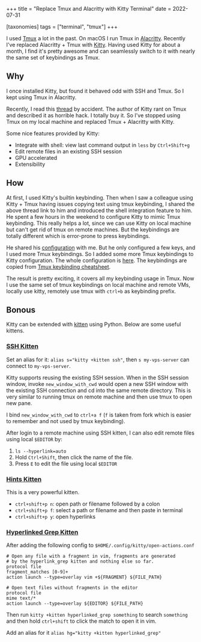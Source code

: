 +++
title = "Replace Tmux and Alacritty with Kitty Terminal"
date = 2022-07-31

[taxonomies]
tags = ["terminal", "tmux"]
+++

I used [Tmux](https://github.com/tmux/tmux/wiki) a lot in the past. On
macOS I run Tmux in
[Alacritty](https://github.com/alacritty/alacritty). Recently I've
replaced Alacritty + Tmux with
[Kitty](https://sw.kovidgoyal.net/kitty/). Having used Kitty for about
a month, I find it's pretty awesome and can seamlessly switch to it
with nearly the same set of keybindings as Tmux.

<!-- more -->

## Why

I once installed Kitty, but found it behaved odd with SSH and Tmux. So
I kept using Tmux in Alacritty.

Recently, I read this
[thread](https://github.com/kovidgoyal/kitty/issues/391#issuecomment-776487537)
by accident. The author of Kitty rant on Tmux and described it as
horrible hack.  I totally buy it. So I've stopped using Tmux on my
local machine and replaced Tmux + Alacritty with Kitty.

Some nice features provided by Kitty:
* Integrate with shell: view last command output in `less` by `Ctrl+Shift+g`
* Edit remote files in an existing SSH session
* GPU accelerated
* Extensibility

## How

At first, I used Kitty's builtin keybinding. Then when I saw a
colleague using Kitty + Tmux having issues copying text using tmux
keybinding, I shared the above thread link to him and introduced the
shell integration feature to him. He spent a few hours in the weekend
to configure Kitty to mimic Tmux keybinding. This really helps a lot,
since we can use Kitty on local machine but can't get rid of tmux on
remote machines. But the keybindings are totally different which is
error-prone to press keybindings.

He shared his
[configuration](https://github.com/charleszheng44/dotfiles/blob/master/kitty/kitty.conf)
with me. But he only configured a few keys, and I used more Tmux
keybindings. So I added some more Tmux keybindings to Kitty
configuration. The whole configuration is
[here](https://github.com/tennix/dotfiles/blob/main/dot_config/kitty/kitty.conf.tmpl). The keybindings are copied from [Tmux
keybinding cheatsheet](https://tmuxcheatsheet.com/).

The result is pretty exciting, it covers all my keybinding usage in
Tmux. Now I use the same set of tmux keybindings on local machine and
remote VMs, locally use kitty, remotely use tmux with `ctrl+b` as
keybinding prefix.

## Bonous

Kitty can be extended with
[kitten](https://sw.kovidgoyal.net/kitty/kittens_intro/#kittens) using
Python. Below are some useful kittens.

### [SSH Kitten](https://sw.kovidgoyal.net/kitty/kittens/ssh/)

Set an alias for it: `alias s="kitty +kitten ssh"`, then `s
my-vps-server` can connect to `my-vps-server`.

Kitty supports reusing the existing SSH session. When in the SSH
session window, invoke `new_window_with_cwd` would open a new SSH
window with the existing SSH connection and cd into the same remote
directory. This is very similar to running tmux on remote machine and
then use tmux to open new pane.

I bind `new_window_with_cwd` to `ctrl+a f` (`f` is taken from fork
which is easier to remember and not used by tmux keybinding).

After login to a remote machine using SSH kitten, I can also edit
remote files using local `$EDITOR` by:
1. `ls --hyperlink=auto`
2. Hold `Ctrl+Shift`, then click the name of the file.
3. Press `E` to edit the file using local `$EDITOR`

### [Hints Kitten](https://sw.kovidgoyal.net/kitty/kittens/hints/)

This is a very powerful kitten.

* `ctrl+shift+p n`: open path or filename followed by a colon
* `ctrl+shift+p f`: select a path or filename and then paste in terminal
* `ctrl+shift+p y`: open hyperlinks


### [Hyperlinked Grep Kitten](https://sw.kovidgoyal.net/kitty/kittens/hyperlinked_grep/)

After adding the following config to `$HOME/.config/kitty/open-actions.conf`

```config
# Open any file with a fragment in vim, fragments are generated
# by the hyperlink_grep kitten and nothing else so far.
protocol file
fragment_matches [0-9]+
action launch --type=overlay vim +${FRAGMENT} ${FILE_PATH}

# Open text files without fragments in the editor
protocol file
mime text/*
action launch --type=overlay ${EDITOR} ${FILE_PATH}
```

Then run `kitty +kitten hyperlinked_grep something` to search
`something` and then hold `ctrl+shift` to click the match to open it
in vim.

Add an alias for it `alias hg="kitty +kitten hyperlinked_grep"`
